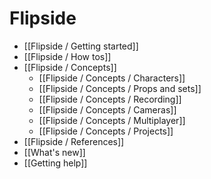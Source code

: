 # Flipside

* [[Flipside / Getting started]]
* [[Flipside / How tos]]
* [[Flipside / Concepts]]
  * [[Flipside / Concepts / Characters]]
  * [[Flipside / Concepts / Props and sets]]
  * [[Flipside / Concepts / Recording]]
  * [[Flipside / Concepts / Cameras]]
  * [[Flipside / Concepts / Multiplayer]]
  * [[Flipside / Concepts / Projects]]
* [[Flipside / References]]
* [[What's new]]
* [[Getting help]]
